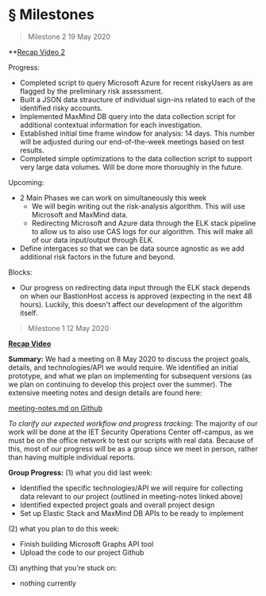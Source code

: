 ﻿
# § Milestones

> Milestone 2
> 19 May 2020

**[Recap Video 2](https://www.youtube.com/watch?v=9X872PMz32w&feature=youtu.be)

Progress:
- Completed script to query Microsoft Azure for recent riskyUsers as are flagged by the preliminary risk assessment.
- Built a JSON data straucture of individual sign-ins related to each of the identified risky accounts.
- Implemented MaxMind DB query into the data collection script for additional contextual information for each investigation.
- Established initial time frame window for analysis: 14 days. This number will be adjusted during our end-of-the-week meetings based on test results.
- Completed simple optimizations to the data collection script to support very large data volumes. Will be done more thoroughly in the future.

Upcoming:
- 2 Main Phases we can work on simultaneously this week
    - We will begin writing out the risk-analysis algorithm. This will use Microsoft and MaxMind data.
    - Redirecting Microsoft and Azure data through the ELK stack pipeline to allow us to also use CAS logs for our algorithm. This will make all of our data input/output through ELK.
- Define intergaces so that we can be data source agnostic as we add additional risk factors in the future and beyond.

Blocks:
- Our progress on redirecting data input through the ELK stack depends on when our BastionHost access is approved (expecting in the next 48 hours). Luckily, this doesn't affect our development of the algorithm itself.


> Milestone 1
> 12 May 2020


**[Recap Video](https://www.youtube.com/watch?v=PDeN6tICP9U&feature=youtu.be)**




**Summary:**
We had a meeting on 8 May 2020 to discuss the project goals, details, and technologies/API we would require. We identified an initial prototype, and what we plan on implementing for subsequent versions (as we plan on continuing to develop this project over the summer). The extensive meeting notes and design details are found here:

[meeting-notes.md on Github](https://github.com/ECS153/final-project-the-soc/blob/master/meeting-notes.md)

*To clarify our expected workflow and progress tracking*:
The majority of our work will be done at the IET Security Operations Center off-campus, as we must be on the office network to test our scripts with real data. Because of this, most of our progress will be as a group since we meet in person, rather than having multiple individual reports.

**Group Progress:**
(1) what you did last week:
 - Identified the specific technologies/API we will require for collecting data relevant to our project (outlined in meeting-notes linked above)
 - Identified expected project goals and overall project design
 - Set up Elastic Stack and MaxMind DB APIs to be ready to implement

(2) what you plan to do this week:
 - Finish building Microsoft Graphs API tool
 - Upload the code to our project Github

(3) anything that you’re stuck on:
 - nothing currently
